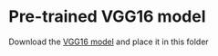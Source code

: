 # Pre-trained VGG16 model

Download the [VGG16 model](https://drive.google.com/file/d/1e9CaIwGzgZIsnsHyz4bjbkPjvyvHhsar/view?usp=sharing) and place it in this folder
